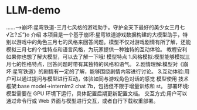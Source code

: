 # LLM-demo
……-->崩坏:星弯铁道-三月七风格的游戏助手。守护全天下最好的美少女三月七√≧?≦”)o
介绍
本项目是一个基于崩坏:星穹铁道游戏数据构建的大模型助手，特别以游戏中的角色三月七的风格来回答问题。模型不仅对游戏剧情有所了解，还能模拟三月七的个性特点和语言风格，为玩家提供一种独特的互动体验。
教程安利 如果你也想了解大模型，可以去了解一下哦!
模型特点
1.风格模拟:模型能够模拟三月七的性格特点，回答问题时带有其独特的风格和语气。
2.剧情理解:模型对《崩坏:星穹铁道》的剧情有一定的了解，能够围绕剧情内容进行讨论。
3.互动体验:用户可以通过提问与模型进行互动，体验如同与游戏角色对话的感觉
模型使用
技术框架:base model->internlm2 chat 7b，包括但不限于增量训练和 st。 部署环境:模型需要在 GPU 环境下运行，具体配置后期更新配置文档。 交互方式:用户可以通过命令行或 Web 界面与模型进行交互，或者自行下载权重部署。
